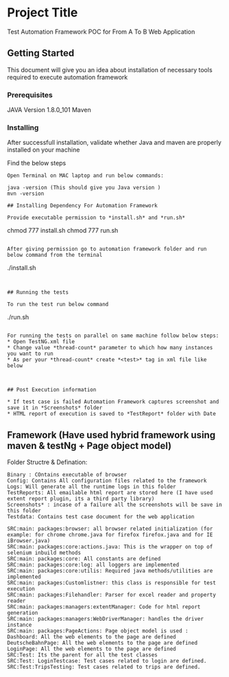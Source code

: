 # Project Title

Test Automation Framework POC for From A To B Web Application

## Getting Started

This document will give you an idea about installation of necessary tools required to execute automation framework

### Prerequisites

JAVA Version 1.8.0_101
Maven


### Installing

After successfull installation, validate whether Java and maven are properly installed on your machine

Find the below steps

```
Open Terminal on MAC laptop and run below commands:

java -version (This should give you Java version )
mvn -version

## Installing Dependency For Automation Framework

Provide executable permission to *install.sh* and *run.sh*

```
chmod 777 install.sh
chmod 777 run.sh
```

After giving permission go to automation framework folder and run below command from the terminal

```
./install.sh
```


## Running the tests

To run the test run below command

```
./run.sh
```

For running the tests on parallel on same machine follow below steps:
* Open TestNG.xml file
* Change value *thread-count* parameter to which how many instances you want to run
* As per your *thread-count* create *<test>* tag in xml file like below

```
<test name="TestSuite1">
    <parameter name="browserName" value="CHROME" />
              <classes>
                  <class name="testCases.LoginTestCases"/>
                  <class name="testCases.TripsTesting"/>
              </classes>
</test>
<test name="TestSuite2">
    <parameter name="browserName" value="CHROME" />
              <classes>
                  <class name="testCases.LoginTestCases"/>
				  <class name="testCases.TripsTesting"/>
              </classes>
</test>

```


## Post Execution information

* If test case is failed Automation Framework captures screenshot and save it in *Screenshots* folder
* HTML report of execution is saved to *TestReport* folder with Date

```

## Framework (Have used hybrid framework using maven & testNg + Page object model)


Folder Structre & Defination:

```
Binary : COntains executable of browser
Config: Contains All configuration files related to the framework
Logs: Will generate all the runtime logs in this folder
TestReports: All emailable html report are stored here (I have used extent report plugin, its a third party library)
Screenshots* : incase of a failure all the screenshots will be save in this folder
Testdata: Contains test case document for the web application

SRC:main: packages:browser: all browser related initialization (for example: for chrome chrome.java for firefox firefox.java and for IE iBrowser.java)
SRC:main: packages:core:actions.java: This is the wrapper on top of selenium inbuild methods
SRC:main: packages:core: All constants are defined
SRC:main: packages:core:log: all loggers are implemented
SRC:main: packages:core:utilis: Required java methods/utilities are implemented
SRC:main: packages:Customlistner: this class is responsible for test execution
SRC:main: packages:Filehandler: Parser for excel reader and property reader
SRC:main: packages:managers:extentManager: Code for html report generation
SRC:main: packages:managers:WebDriverManager: handles the driver instance
SRC:main: packages:PageActions: Page object model is used :
Dashboard: All the web elements to the page are defined
DeutscheBahnPage: All the web elements to the page are defined
LoginPage: All the web elements to the page are defined
SRC:Test: Its the parent for all the test classes
SRC:Test: LoginTestcase: Test cases related to login are defined.
SRC:Test:TripsTesting: Test cases related to trips are defined.

```
